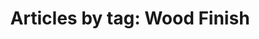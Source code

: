 ---
layout: blog_by_tag
title: 'Articles by tag: Wood Finish'
tag: wood-finish
permalink: /blog/tag/wood-finish/
---